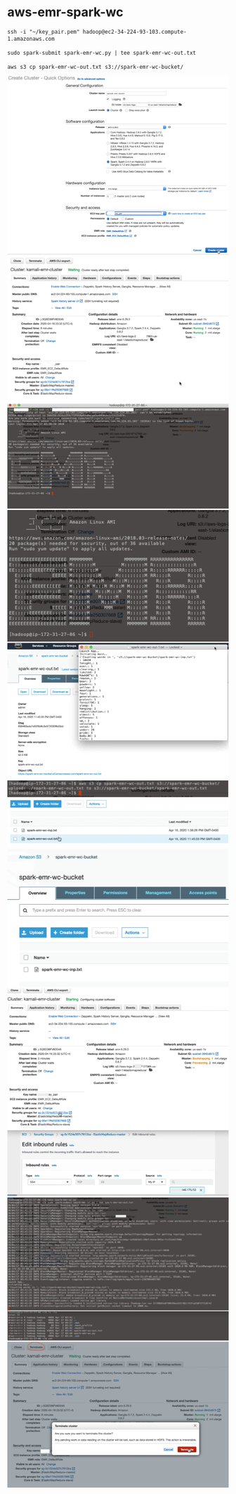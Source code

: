 # aws-emr-spark-wc

```
ssh -i "~/key_pair.pem" hadoop@ec2-34-224-93-103.compute-1.amazonaws.com

sudo spark-submit spark-emr-wc.py | tee spark-emr-wc-out.txt

aws s3 cp spark-emr-wc-out.txt s3://spark-emr-wc-bucket/

```

![emr-cluster](images/emr-cluster.png) 
![emr-ready](images/emr-ready.png) 
![emr-ssh](images/emr-ssh.png)
![emr](images/emr.png)
![outputfile](images/outputfile.png)
![outtos3](images/outtos3.png)
![s3-inputfile](images/s3-inputfile.png)
![sg-master-ssh](images/sg-master-ssh.png)
![spark-submit](images/spark-submit.png)
![terminate](images/terminate.png)
